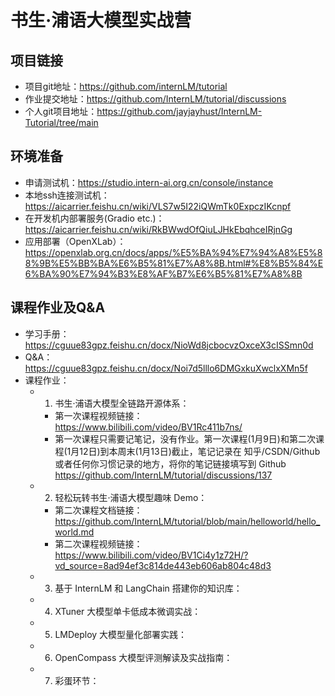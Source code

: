 # 书生·浦语大模型实战营

## 项目链接
- 项目git地址：https://github.com/internLM/tutorial
- 作业提交地址：https://github.com/InternLM/tutorial/discussions
- 个人git项目地址：https://github.com/jayjayhust/InternLM-Tutorial/tree/main

## 环境准备
- 申请测试机：https://studio.intern-ai.org.cn/console/instance
- 本地ssh连接测试机：https://aicarrier.feishu.cn/wiki/VLS7w5I22iQWmTk0ExpczIKcnpf
- 在开发机内部署服务(Gradio etc.)：https://aicarrier.feishu.cn/wiki/RkBWwdOfQiuLJHkEbqhceIRjnGg
- 应用部署（OpenXLab）：https://openxlab.org.cn/docs/apps/%E5%BA%94%E7%94%A8%E5%88%9B%E5%BB%BA%E6%B5%81%E7%A8%8B.html#%E8%B5%84%E6%BA%90%E7%94%B3%E8%AF%B7%E6%B5%81%E7%A8%8B

## 课程作业及Q&A
- 学习手册：https://cguue83gpz.feishu.cn/docx/NioWd8jcbocvzOxceX3cISSmn0d
- Q&A：https://cguue83gpz.feishu.cn/docx/Noi7d5lllo6DMGxkuXwclxXMn5f
- 课程作业：
  - 1. 书生·浦语大模型全链路开源体系：
    - 第一次课程视频链接：https://www.bilibili.com/video/BV1Rc411b7ns/
    - 第一次课程只需要记笔记，没有作业。第一次课程(1月9日)和第二次课程(1月12日)到本周末(1月13日)截止，笔记记录在 知乎/CSDN/Github 或者任何你习惯记录的地方，将你的笔记链接填写到 Github https://github.com/InternLM/tutorial/discussions/137
  - 2. 轻松玩转书生·浦语大模型趣味 Demo：
    - 第二次课程文档链接：https://github.com/InternLM/tutorial/blob/main/helloworld/hello_world.md
    - 第二次课程视频链接：https://www.bilibili.com/video/BV1Ci4y1z72H/?vd_source=8ad94ef3c814de443eb606ab804c48d3
  - 3. 基于 InternLM 和 LangChain 搭建你的知识库：
  - 4. XTuner 大模型单卡低成本微调实战：
  - 5. LMDeploy 大模型量化部署实践：
  - 6. OpenCompass 大模型评测解读及实战指南：
  - 7. 彩蛋环节：